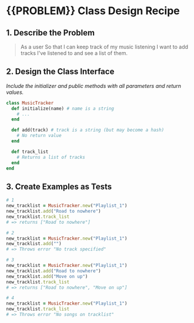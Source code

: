 # {{PROBLEM}} Class Design Recipe

## 1. Describe the Problem

> As a user
> So that I can keep track of my music listening
> I want to add tracks I've listened to and see a list of them.

## 2. Design the Class Interface

_Include the initializer and public methods with all parameters and return values._
```ruby
class MusicTracker
  def initialize(name) # name is a string
    # ...
  end

  def add(track) # track is a string (but may become a hash)
    # No return value
  end

  def track_list
    # Returns a list of tracks
  end
end
```

## 3. Create Examples as Tests

```ruby
# 1
new_tracklist = MusicTracker.new("Playlist_1")
new_tracklist.add("Road to nowhere")
new_tracklist.track_list 
# => returns ["Road to nowhere"]

# 2
new_tracklist = MusicTracker.new("Playlist_1")
new_tracklist.add("")
# => Throws error "No track specified"

# 3
new_tracklist = MusicTracker.new("Playlist_1")
new_tracklist.add("Road to nowhere")
new_tracklist.add("Move on up")
new_tracklist.track_list 
# => returns ["Road to nowhere", "Move on up"]

# 4
new_tracklist = MusicTracker.new("Playlist_1")
new_tracklist.track_list
# => Throws error "No songs on tracklist" 
```
